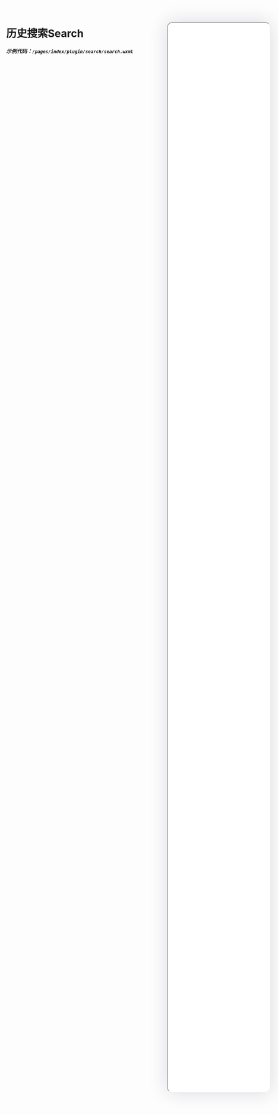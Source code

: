 <!--
 * @Descripttion: 
 * @version: V1.0
 * @Author: Xiaokang Lei
 * @email: lxk201808@163.com
 * @Date: 2022-12-15 20:37:42
 * @LastEditors: Xiaokang Lei
 * @LastEditTime: 2022-12-15 20:37:43
-->

<div class="minipre" style="width:18%; min-width:275px; height:90%; float:right; position:fixed; right:2.5%;top:2%;z-index:99;">
    <iframe src="./h5/index.html#/pages/index/plugin/search/search" width="100%" height="80%" style="border-radius:15px; box-shadow:0 0 50px 0px rgb(30 0 60 / 15%);"></iframe>
</div>

# 历史搜索Search

***示例代码：`/pages/index/plugin/search/search.wxml`***